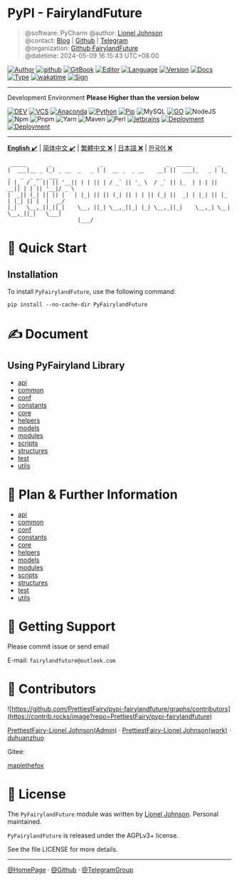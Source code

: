 # PyPI - FairylandFuture

> @software: PyCharm
> @author: [Lionel Johnson](https://fairy.host)  
> @contact: [Blog](https://blog.fairy.host/) | [Github](https://github.com/PrettiestFairy) | [Telegram](https://t.me/FairylandFuture)  
> @organization: [Github·FairylandFuture](https://github.com/FairylandFuture)  
> @datetime: 2024-05-09 16:15:43 UTC+08:00

[![Author](https://img.shields.io/badge/Author-Lionel_Johnson-orange)](https://t.me/FairylandFuture) [![github](https://img.shields.io/badge/Github-PrettiestFairy-green)](https://github.com/PrettiestFairy) [![GitBook](https://img.shields.io/badge/GitBook-Interesting-green)](https://interestingbooks.gitbook.io/) [![Editor](https://img.shields.io/badge/Editor-Typora-yellow)]() [![Language](https://img.shields.io/badge/Language-Markdown-orange)]() [![Version](https://img.shields.io/badge/Version-Release-blue)]() [![Docs](https://img.shields.io/badge/Docs-Passing-brightgreen)]() [![Type](https://img.shields.io/badge/Type-Documents-blue)]() [![wakatime](https://wakatime.com/badge/user/fa851759-c657-4b1e-8bcb-3ec3a693a2cd.svg)](https://wakatime.com/@fa851759-c657-4b1e-8bcb-3ec3a693a2cd) [![Sign](https://img.shields.io/badge/%E7%AD%89%E6%88%91%E4%BB%A3%E7%A0%81%E7%BC%96%E6%88%90-%E5%A8%B6%E4%BD%A0%E4%B8%BA%E5%A6%BB%E5%8F%AF%E5%A5%BD-red)](https://github.com/PrettiestFairy)

---

Development Environment
**Please Higher than the version below**

[![DEV](https://img.shields.io/badge/Env-Win/Mac/Linux-%230078D4?logo=windows11&logoColor=%230078D4)]() [![VCS](https://img.shields.io/badge/VCS-GitHub-%23181717?logo=github&logoColor=%23181717)](https://github.com/PrettiestFairy) [![Anaconda](https://img.shields.io/badge/Anaconda-latest-%2344A833?logo=anaconda&logoColor=%2344A833)](https://www.anaconda.com/download#downloads) [![Python](https://img.shields.io/badge/Python-3.11.x-%233776AB?logo=python&logoColor=%233776AB)](https://www.python.org/downloads/release/python-3913/) [![Pip](https://img.shields.io/badge/PIP-24.x.x-%233775A9?logo=pypi&logoColor=%233775A9)](https://pypi.org/) ![MySQL](https://img.shields.io/badge/MySQL-8.0.35-%234479A1?logo=mysql&logoColor=%234479A1) [![GO](https://img.shields.io/badge/Go-1.20.6-%2300ADD8?logo=go&logoColor=%2300ADD8)](https://go.dev/dl/) ![NodeJS](https://img.shields.io/badge/Node-18.19-%23339933?logo=nodedotjs&logoColor=%23339933) ![Npm](https://img.shields.io/badge/Npm-10.x.x-%23CB3837?logo=npm&logoColor=%23CB3837) ![Pnpm](https://img.shields.io/badge/Pnpm-8.7.6-%23F69220?logo=pnpm&logoColor=%23F69220) ![Yarn](https://img.shields.io/badge/Yarn-1.22.19-%232C8EBB?logo=yarn&logoColor=%232C8EBB) ![Maven](https://img.shields.io/badge/Maven-3.9.1-%23C71A36?logo=apachemaven&logoColor=%23C71A36) ![Perl](https://img.shields.io/badge/Perl-8.3.0-%2339457E?logo=perl&logoColor=%2339457E) [![jetbrains](https://img.shields.io/badge/Jetbrains_IDE-Release-%2347f38a?logo=jetbrains&logoColor=%2347f38a)](https://www.jetbrains.com/) [![Deployment](https://img.shields.io/badge/Deployment-Docker-%232496ED?logo=docker&logoColor=%232496ED)](https://www.docker.com/) [![Deployment](https://img.shields.io/badge/Deployment-Kubernetes-%23326CE5?logo=kubernetes&logoColor=%23326CE5)](https://kubernetes.io/)

---


[**English** ✔️](README.md) | [简体中文 ✔️](docs/zh-CN/README-zh-CN.md) | [繁體中文 ❌]() | [日本語 ❌]() | [한국어 ❌]()

```text
 _____       _               _                    _  _____        _                      
|  ___|__ _ (_) _ __  _   _ | |  __ _  _ __    __| ||  ___|_   _ | |_  _   _  _ __  ___  
| |_  / _` || || '__|| | | || | / _` || '_ \  / _` || |_  | | | || __|| | | || '__|/ _ \ 
|  _|| (_| || || |   | |_| || || (_| || | | || (_| ||  _| | |_| || |_ | |_| || |  |  __/ 
|_|   \__,_||_||_|    \__, ||_| \__,_||_| |_| \__,_||_|    \__,_| \__| \__,_||_|   \___| 
                      |___/
```

# 🚀 Quick Start

## Installation

To install `PyFairylandFuture`, use the following command:

```shell
pip install --no-cache-dir PyFairylandFuture
```

# ✍ Document

## Using PyFairyland Library

- [api](docs/en-US/manuals/api/README.md)
- [common](docs/en-US/manuals/common/README.md)
- [conf](docs/en-US/manuals/conf/README.md)
- [constants](docs/en-US/manuals/constants/README.md)
- [core](docs/en-US/manuals/core/README.md)
- [helpers](docs/en-US/manuals/helpers/README.md)
- [models](docs/en-US/manuals/models/README.md)
- [modules](docs/en-US/manuals/modules/README.md)
- [scripts](docs/en-US/manuals/scripts/README.md)
- [structures](docs/en-US/manuals/structures/README.md)
- [test](docs/en-US/manuals/test/README.md)
- [utils](docs/en-US/manuals/utils/README.md)

# 🎉 Plan & Further Information

- [api](docs/en-US/fairylandfuture/api/README.md)
- [common](docs/en-US/fairylandfuture/common/README.md)
- [conf](docs/en-US/fairylandfuture/conf/README.md)
- [constants](docs/en-US/fairylandfuture/constants/README.md)
- [core](docs/en-US/fairylandfuture/core/README.md)
- [helpers](docs/en-US/fairylandfuture/helpers/README.md)
- [models](docs/en-US/fairylandfuture/models/README.md)
- [modules](docs/en-US/fairylandfuture/modules/README.md)
- [scripts](docs/en-US/fairylandfuture/scripts/README.md)
- [structures](docs/en-US/fairylandfuture/structures/README.md)
- [test](docs/en-US/fairylandfuture/test/README.md)
- [utils](docs/en-US/fairylandfuture/utils/README.md)

# 💚 Getting Support

Please commit issue or send email

E-mail: `fairylandfuture@outlook.com`

# 🧑 Contributors

![https://github.com/PrettiestFairy/pypi-fairylandfuture/graphs/contributors](https://contrib.rocks/image?repo=PrettiestFairy/pypi-fairylandfuture)

[PrettiestFairy-Lionel Johnson(Admin)](https://github.com/PrettiestFairy) · [PrettiestFairy-Lionel Johnson(work)](https://github.com/WorkingFairy) · [duhuanzhuo](https://github.com/duhuanzhuo)

Gitee:

[maplethefox](https://gitee.com/maplethefox)

# 📖 License

The `PyFairylandFuture` module was written by [Lionel Johnson](https://github.com/PrettiestFairy). Personal maintained.

`PyFairylandFuture` is released under the AGPLv3+ license.

See the file LICENSE for more details.

---

[@HomePage](https://fairy.host) · [@Github](https://github.com/PrettiestFairy) · [@TelegramGroup]()
